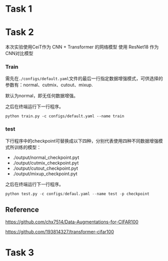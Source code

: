 # Task 1


# Task 2
本次实验使用CeiT作为 CNN + Transformer 的网络模型
使用 ResNet18 作为CNN对比模型

### Train

需先在`./configs/default.yaml`文件的最后一行指定数据增强模式，可供选择的参数有：normal、cutmix、cutout、mixup. 

默认为normal，即无任何数据增强。

之后在终端运行下一行程序。

```
python train.py -c configs/default.yaml --name train
```

### test

下行程序中的checkpoint可替换成以下四种，分别代表使用四种不同数据增强模式所训练的模型：

- ./output/normal_checkpoint.pyt
- ./output/cutmix_checkpoint.pyt
- ./output/cutout_checkpoint.pyt
- ./output/mixup_checkpoint.pyt

之后在终端运行下一行程序。

```python
python test.py -c configs/defaul.yaml --name test -p checkpoint
```

## Reference

https://github.com/chx7514/Data-Augmentations-for-CIFAR100

https://github.com/193814327/transformer-cifar100

# Task 3

